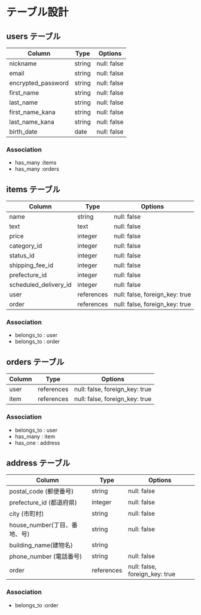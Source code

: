 # テーブル設計

## users テーブル

| Column           | Type   | Options     |
| ---------------- | ------ | ----------- |
| nickname         | string | null: false |
| email            | string | null: false |
|encrypted_password| string | null: false |
| first_name       | string | null: false |add_column
| last_name        | string | null: false |add_column
| first_name_kana  | string | null: false |add_column
| last_name_kana   | string | null: false |add_column
| birth_date       | date   | null: false |

### Association
- has_many :items
- has_many :orders



## items テーブル

|Column               | Type     | Options                         |
| ---------------     | -------- | ------------------------------- |
| name                |  string  | null: false                     |
| text                |  text    | null: false                     |
| price               | integer  | null: false                     |
|category_id          | integer  | null: false                     |
|status_id            | integer  | null: false                     |
|shipping_fee_id      | integer  | null: false                     |
|prefecture_id        | integer  | null: false                     |
|scheduled_delivery_id| integer  | null: false                     |
|user                 |references| null: false, foreign_key: true  |
|order                |references| null: false, foreign_key: true  |

### Association
- belongs_to : user
- belongs_to : order

## orders テーブル

| Column      | Type       | Options                        |
| --------    | ---------- | ------------------------------ |
| user        |references  | null: false, foreign_key: true |
| item        |references  | null: false, foreign_key: true |


### Association
- belongs_to : user
- has_many   : item
- has_one : address

## address テーブル

| Column                     | Type       | Options                        |
| -------------------------- | -------    | -----------------------------  |
| postal_code (郵便番号)     | string     | null: false                    |
| prefecture_id (都道府県)   | integer    | null: false                    |
|city (市町村)               | string     | null: false                    |
|house_number(丁目、番地、号)| string     | null: false                    |
|building_name(建物名)       | string     |                                |
|phone_number (電話番号)     | string     | null: false                    |
|order                       |references  | null: false, foreign_key: true |

### Association
- belongs_to :order